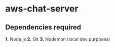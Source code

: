 # aws-chat-server
 
## Dependencies required ##

**1.** Node.js
**2.** Git
**3.** Nodemon (local dev purposes)

